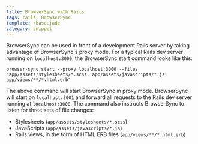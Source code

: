 ```yaml
---
title: BrowserSync with Rails
tags: rails, BrowserSync
template: /base.jade
category: snippet
---
```


BrowserSync can be used in front of a development Rails server by taking advantage of BrowserSync's proxy mode. For a typical Rails dev server running on `localhost:3000`, the BrowserSync start command looks like this:

```
browser-sync start --proxy localhost:3000 --files "app/assets/stylesheets/*.scss, app/assets/javascripts/*.js, app/views/**/*.html.erb"
```

The above command will start BrowserSync in proxy mode. BrowserSync will start on `localhost:3001` and forward all requests to the Rails dev server running at `localhost:3000`. The command also instructs BrowserSync to listen for three sets of file changes:

* Stylesheets (`app/assets/stylesheets/*.scss`)
* JavaScripts (`app/assets/javascripts/*.js`)
* Rails views, in the form of HTML ERB files (`app/views/**/*.html.erb`)
